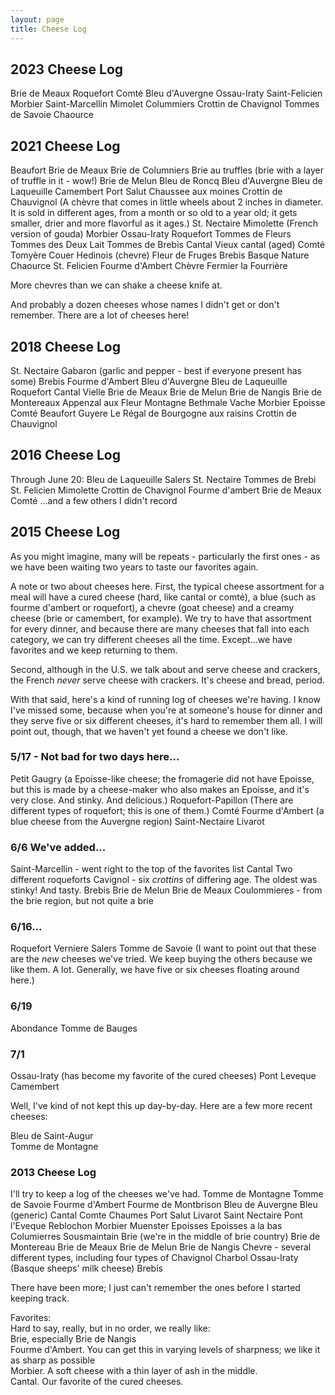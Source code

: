 ```yaml
---
layout: page
title: Cheese Log
---
```

  <h2>2023 Cheese Log</h2>
  Brie de Meaux  
  Roquefort  
  Comté  
  Bleu d'Auvergne  
  Ossau-Iraty  
  Saint-Felicien   
  Morbier  
  Saint-Marcellin  
  Mimolet  
  Colummiers  
  Crottin de Chavignol  
  Tommes de Savoie  
  Chaource  

  <h2>2021 Cheese Log</h2>  
Beaufort  
Brie de Meaux  
Brie de Columniers  
Brie au truffles (brie with a layer of truffle in it - wow!)  
Brie de Melun  
Bleu de Roncq  
Bleu d'Auvergne  
Bleu de Laqueuille  
Camembert  
Port Salut  
Chaussee aux moines  
Crottin de Chauvignol (A chèvre that comes in little wheels about 2 inches in diameter. It is sold in different ages, from a month or so old to a year old; it gets smaller, drier and more flavorful as it ages.)  
St. Nectaire  
Mimolette (French version of gouda)  
Morbier  
Ossau-Iraty  
Roquefort  
Tommes de Fleurs  
Tommes des Deux Lait  
Tommes de Brebis  
Cantal  
Vieux cantal (aged)  
Comté  
Tomyère  
Couer Hedinois (chevre)  
Fleur de Fruges  
Brebis Basque Nature  
Chaource  
St. Felicien  
Fourme d'Ambert  
Chèvre Fermier la Fourrière  

More chevres than we can shake a cheese knife at.

And probably a dozen cheeses whose names I didn't get or don't remember. There are a lot of cheeses here!   

<h2>2018 Cheese Log</h2>  
St. Nectaire  
Gabaron (garlic and pepper - best if everyone present has some)  
Brebis  
Fourme d'Ambert  
Bleu d'Auvergne  
Bleu de Laqueuille  
Roquefort  
Cantal Vielle  
Brie de Meaux  
Brie de Melun  
Brie de  Nangis  
Brie de Montereaux  
Appenzal aux Fleur  
Montagne Bethmale Vache  
Morbier  
Epoisse  
Comté  
Beaufort  
Guyere  
Le Régal de Bourgogne aux raisins  
Crottin de Chauvignol  
<h2>2016 Cheese Log</h2>  
Through June 20:  
Bleu de Laqueuille  
Salers  
St. Nectaire  
Tommes de Brebi  
St. Felicien  
Mimolette  
Crottin de Chavignol  
Fourme d'ambert  
Brie de Meaux  
Comté  
...and a few others I didn't record  
<h2>2015 Cheese Log</h2>  
As you might imagine, many will be repeats - particularly the first ones - as we have been waiting two years to taste our favorites again.  

A note or two about cheeses here. First, the typical cheese assortment for a meal will have a cured cheese (hard, like cantal or comté), a blue (such as fourme d'ambert or roquefort), a chevre (goat cheese) and a creamy cheese (brie or camembert, for example). We try to have that assortment for every dinner, and because there are many cheeses that fall into each category, we can try different cheeses all the time. Except...we have favorites and we keep returning to them.

Second, although in the U.S. we talk about and serve cheese and crackers, the French <em>never</em> serve cheese with crackers. It's cheese and bread, period.

With that said, here's a kind of running log of cheeses we're having. I know I've missed some, because when you're at someone's house for dinner and they serve five or six different cheeses, it's hard to remember them all. I will point out, though, that we haven't yet found a cheese we don't like.  

<h3>5/17 - Not bad for two days here...</h3>  
Petit Gaugry (a Epoisse-like cheese; the fromagerie did not have Epoisse, but this is made by a cheese-maker who also makes an Epoisse, and it's very close. And stinky. And delicious.)  
Roquefort-Papillon (There are different types of roquefort; this is one of them.)  
Comté  
Fourme d'Ambert (a blue cheese from the Auvergne region)  
Saint-Nectaire  
Livarot  

<h3>6/6 We've added...</h3>   
Saint-Marcellin - went right to the top of the favorites list  
Cantal  
Two different roqueforts  
Cavignol - six <em>crottins</em> of differing age. The oldest was stinky! And tasty.  
Brebis  
Brie de Melun  
Brie de Meaux  
Coulommieres - from the brie region, but not quite a brie  

<h3>6/16...</h3>  
Roquefort Verniere  
Salers  
Tomme de Savoie  
(I want to point out that these are the <em>new</em> cheeses we've tried. We keep buying the others because we like them. A lot. Generally, we have five or six cheeses floating around here.)

<h3>6/19</h3>  
Abondance  
Tomme de Bauges  

<h3>7/1</h3>  
Ossau-Iraty (has become my favorite of the cured cheeses)  
Pont Leveque  
Camembert  

Well, I've kind of not kept this up day-by-day. Here are a few more recent cheeses:  

Bleu de Saint-Augur  
Tomme de Montagne  

<h3>2013 Cheese Log</h3>    
I'll try to keep a log of the cheeses we've had.  
Tomme de Montagne  
Tomme de Savoie  
Fourme d'Ambert  
Fourme de Montbrison  
Bleu de Auvergne  
Bleu (generic)  
Cantal  
Comte  
Chaumes  
Port Salut  
Livarot  
Saint Nectaire  
Pont l'Eveque  
Reblochon  
Morbier  
Muenster  
Epoisses  
Epoisses a la bas  
Columierres  
Sousmaintain  
Brie (we're in the middle of brie country)  
Brie de Montereau  
Brie de Meaux  
Brie de Melun  
Brie de Nangis  
Chevre - several different types, including four types of Chavignol  
Charbol  
Ossau-Iraty (Basque sheeps' milk cheese)  
Brebís

There have been more; I just can't remember the ones before I started keeping track.

Favorites:  
Hard to say, really, but in no order, we really like:  
Brie, especially Brie de Nangis  
Fourme d'Ambert. You can get this in varying levels of sharpness; we like it as sharp as possible  
Morbier. A soft cheese with a thin layer of ash in the middle.  
Cantal. Our favorite of the cured cheeses.  